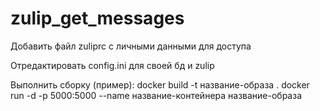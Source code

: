# zulip_get_messages
Добавить файл zuliprc с личными данными для доступа

Отредактировать config.ini для своей бд и zulip

Выполнить сборку (пример):
docker build -t название-образа .
docker run -d -p 5000:5000 --name название-контейнера название-образа

